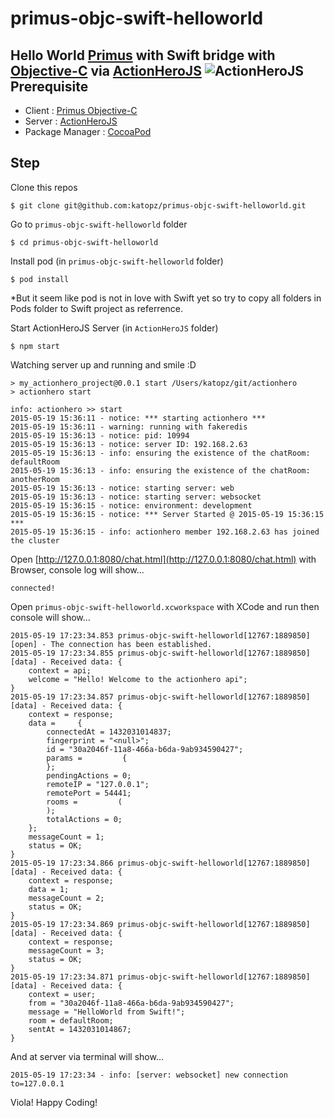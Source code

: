 # primus-objc-swift-helloworld
Hello World [Primus](https://github.com/primus/primus) with Swift bridge with [Objective-C](https://github.com/seegno/primus-objc) via [ActionHeroJS](http://www.actionherojs.com/)
![ActionHeroJS](https://cloud.githubusercontent.com/assets/97060/7701128/46d71f9e-fe4e-11e4-83b5-923603acd917.png)
Prerequisite
---
* Client : [Primus Objective-C](https://github.com/seegno/primus-objc)
* Server : [ActionHeroJS](http://www.actionherojs.com/)
* Package Manager : [CocoaPod](https://cocoapods.org/)

Step
---
Clone this repos
```shell
$ git clone git@github.com:katopz/primus-objc-swift-helloworld.git
```
Go to `primus-objc-swift-helloworld` folder
```shell
$ cd primus-objc-swift-helloworld
```
Install pod (in `primus-objc-swift-helloworld` folder)
```shell
$ pod install
```
*But it seem like pod is not in love with Swift yet so try to copy all folders in Pods folder to Swift project as referrence.

Start ActionHeroJS Server (in `ActionHeroJS` folder)
```shell
$ npm start
```
Watching server up and running and smile :D
```shell
> my_actionhero_project@0.0.1 start /Users/katopz/git/actionhero
> actionhero start

info: actionhero >> start
2015-05-19 15:36:11 - notice: *** starting actionhero ***
2015-05-19 15:36:11 - warning: running with fakeredis
2015-05-19 15:36:13 - notice: pid: 10994
2015-05-19 15:36:13 - notice: server ID: 192.168.2.63
2015-05-19 15:36:13 - info: ensuring the existence of the chatRoom: defaultRoom
2015-05-19 15:36:13 - info: ensuring the existence of the chatRoom: anotherRoom
2015-05-19 15:36:13 - notice: starting server: web
2015-05-19 15:36:13 - notice: starting server: websocket
2015-05-19 15:36:15 - notice: environment: development
2015-05-19 15:36:15 - notice: *** Server Started @ 2015-05-19 15:36:15 ***
2015-05-19 15:36:15 - info: actionhero member 192.168.2.63 has joined the cluster
```
Open [http://127.0.0.1:8080/chat.html](http://127.0.0.1:8080/chat.html) with Browser, console log will show...
```
connected!
```
Open `primus-objc-swift-helloworld.xcworkspace` with XCode and run then console will show...
```
2015-05-19 17:23:34.853 primus-objc-swift-helloworld[12767:1889850] [open] - The connection has been established.
2015-05-19 17:23:34.855 primus-objc-swift-helloworld[12767:1889850] [data] - Received data: {
    context = api;
    welcome = "Hello! Welcome to the actionhero api";
}
2015-05-19 17:23:34.857 primus-objc-swift-helloworld[12767:1889850] [data] - Received data: {
    context = response;
    data =     {
        connectedAt = 1432031014837;
        fingerprint = "<null>";
        id = "30a2046f-11a8-466a-b6da-9ab934590427";
        params =         {
        };
        pendingActions = 0;
        remoteIP = "127.0.0.1";
        remotePort = 54441;
        rooms =         (
        );
        totalActions = 0;
    };
    messageCount = 1;
    status = OK;
}
2015-05-19 17:23:34.866 primus-objc-swift-helloworld[12767:1889850] [data] - Received data: {
    context = response;
    data = 1;
    messageCount = 2;
    status = OK;
}
2015-05-19 17:23:34.869 primus-objc-swift-helloworld[12767:1889850] [data] - Received data: {
    context = response;
    messageCount = 3;
    status = OK;
}
2015-05-19 17:23:34.871 primus-objc-swift-helloworld[12767:1889850] [data] - Received data: {
    context = user;
    from = "30a2046f-11a8-466a-b6da-9ab934590427";
    message = "HelloWorld from Swift!";
    room = defaultRoom;
    sentAt = 1432031014867;
}
```
And at server via terminal will show...
```shell
2015-05-19 17:23:34 - info: [server: websocket] new connection to=127.0.0.1
```

Viola! Happy Coding!
